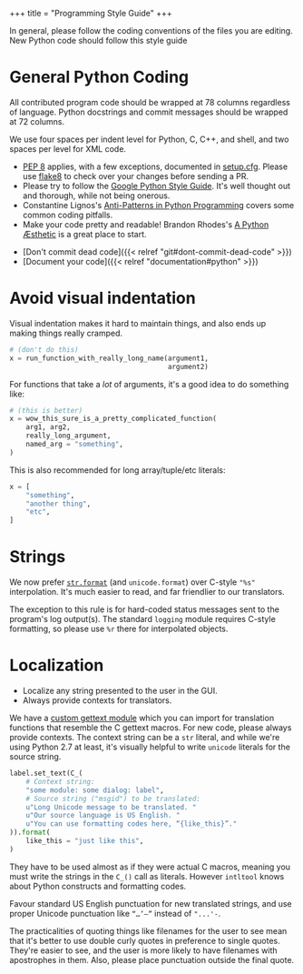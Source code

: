 +++
title = "Programming Style Guide"
+++

In general, please follow the coding conventions of the files you are editing. New
Python code should follow this style guide

# General Python Coding

All contributed program code should be wrapped at 78 columns regardless of language.
Python docstrings and commit messages should be wrapped at 72 columns.

We use four spaces per indent level for Python, C, C++, and shell, and two spaces per level for XML code.

* [PEP 8](http://www.python.org/dev/peps/pep-0008/) applies, with a few exceptions, documented in [setup.cfg](https://github.com/mypaint/mypaint/blob/master/setup.cfg). Please use [flake8](https://gitlab.com/pycqa/flake8) to check over your changes before sending a PR.
* Please try to follow the [Google Python Style Guide](http://google-styleguide.googlecode.com/svn/trunk/pyguide.html). It's well thought out and thorough, while not being onerous.
* Constantine Lignos's [Anti-Patterns in Python Programming](http://lignos.org/py_antipatterns/) covers some common coding pitfalls.
* Make your code pretty and readable! Brandon Rhodes's [A Python Æsthetic](http://rhodesmill.org/brandon/slides/2012-11-pyconca/) is a great place to start.
- [Don't commit dead code]({{< relref "git#dont-commit-dead-code" >}})
- [Document your code]({{< relref "documentation#python" >}})

# Avoid visual indentation
Visual indentation makes it hard to maintain things,
and also ends up making things really cramped.

```python
# (don't do this)
x = run_function_with_really_long_name(argument1,
                                       argument2)
````

For functions that take a *lot* of arguments,
it's a good idea to do something like:

```python
# (this is better)
x = wow_this_sure_is_a_pretty_complicated_function(
    arg1, arg2,
    really_long_argument,
    named_arg = "something",
)
```

This is also recommended for long array/tuple/etc literals:

```python
x = [
    "something",
    "another thing",
    "etc",
]
```

# Strings

We now prefer [`str.format`](https://docs.python.org/3/library/stdtypes.html?highlight=str.format#str.format)
(and `unicode.format`)
over C-style `"%s"` interpolation.
It's much easier to read,
and far friendlier to our translators.

The exception to this rule is for
hard-coded status messages sent to the program's log output(s).
The standard `logging` module requires C-style formatting,
so please use `%r` there for interpolated objects.

# Localization
* Localize any string presented to the user in the GUI.
* Always provide contexts for translators.

We have a [custom gettext module](https://github.com/mypaint/mypaint/blob/master/lib/gettext.py)
which you can import for translation functions that resemble the C gettext macros.
For new code, please always provide contexts.
The context string can be a `str` literal,
and while we're using Python 2.7 at least,
it's visually helpful to write `unicode` literals for the source string.

```python
label.set_text(C_(
    # Context string:
    "some module: some dialog: label",
    # Source string ("msgid") to be translated:
    u"Long Unicode message to be translated. "
    u"Our source language is US English. "
    u"You can use formatting codes here, “{like_this}”."
)).format(
    like_this = "just like this",
)
```

They have to be used almost as if they were actual C macros,
meaning you must write the strings in the `C_()` call as literals.
However `intltool` knows about Python constructs and formatting codes.

Favour standard US English punctuation for new translated strings,
and use proper Unicode punctuation like `“…’–”` instead of `"...'-`.

The practicalities of quoting things like filenames for the user to see
mean that it's better to use double curly quotes
in preference to single quotes.
They're easier to see,
and the user is more likely to have filenames with apostrophes in them.
Also, please place punctuation outside the final quote.
